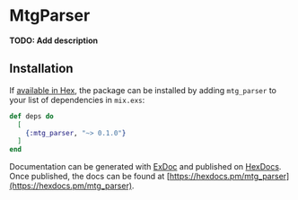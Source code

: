 # MtgParser

**TODO: Add description**

## Installation

If [available in Hex](https://hex.pm/docs/publish), the package can be installed
by adding `mtg_parser` to your list of dependencies in `mix.exs`:

```elixir
def deps do
  [
    {:mtg_parser, "~> 0.1.0"}
  ]
end
```

Documentation can be generated with [ExDoc](https://github.com/elixir-lang/ex_doc)
and published on [HexDocs](https://hexdocs.pm). Once published, the docs can
be found at [https://hexdocs.pm/mtg_parser](https://hexdocs.pm/mtg_parser).


